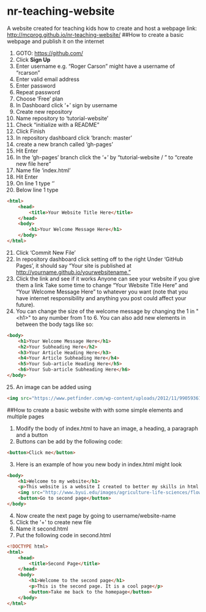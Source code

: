 # nr-teaching-website
A website created for teaching kids how to create and host a webpage
link: http://mcprog.github.io/nr-teaching-website/
##How to create a basic webpage and publish it on the internet
1.  GOTO: https://github.com/
2.  Click **Sign Up**
3. Enter username
e.g. “Roger Carson” might have a username of “rcarson”
4. Enter valid email address
5. Enter password
6. Repeat password
7. Choose ‘Free’ plan
8. In Dashboard click ‘+’ sign by username
9. Create new repository
10. Name repository to ‘tutorial-website’
11. Check “initialize with a README”
12. Click Finish
13. In repository dashboard click ‘branch: master’
14. create a new branch called ‘gh-pages’
15. Hit Enter
16. In the ‘gh-pages’ branch click the ‘+’ by “tutorial-website / ” to “create new file here”
17. Name file ‘index.html’
18. Hit Enter
19. On line 1 type ‘<!DOCTYPE html>’
20. Below line 1 type
```html
<html>
    <head>
        <title>Your Website Title Here</title>
    </head>
    <body>
        <h1>Your Welcome Message Here</h1>
    </body>
</html>
```
21. Click ‘Commit New File’
22. In repository dashboard click setting off to the right Under ‘GitHub Pages’, it should say “Your site is published at http://yourname.github.io/yourwebsitename.”
23. Click the link and see if it works Anyone can see your website if you give them a link Take some time to change “Your Website Title Here” and “Your Welcome Message Here” to whatever you want (note that you have internet responsibility and anything you post could affect your future).
24. You can change the size of the welcome message by changing the 1 in "\<h1>" to any number from 1 to 6. You can also add new elements in between the body tags like so:
```html
<body>
    <h1>Your Welcome Message Here</h1>
    <h2>Your Subheading Here</h2>
    <h3>Your Article Heading Here</h3>
    <h4>Your Article Subheading Here</h4>
    <h5>Your Sub-article Heading Here</h5>
    <h6>Your Sub-article Subheading Here</h6>
</body>
```
25. An image can be added using
```html
<img src="https://www.petfinder.com/wp-content/uploads/2012/11/99059361-choose-cat-litter-632x475.jpg">
```
##How to create a basic website with with some simple elements and multiple pages
1. Modify the body of index.html to have an image, a heading, a paragraph and a button
2. Buttons can be add by the following code:
```html
<button>Click me</button>
```
3.  Here is an example of how you new body in index.html might look
```html
<body>
    <h1>Welcome to my website</h1>
    <p>This website is a website I created to better my skills in html. It does not have any real purpose, save education and practice. Thank you for visiting.</p>
    <img src="http://www.byui.edu/images/agriculture-life-sciences/flower.jpg">
    <button>Go to second page</button>
</body>
```
4. Now create the next page by going to username/website-name
5. Click the '+' to create new file
6. Name it second.html
7. Put the following code in second.html
```html
<!DOCTYPE html>
<html>
    <head>
        <title>Second Page</title>
    </head>
    <body>
        <h1>Welcome to the second page</h1>
        <p>This is the second page. It is a cool page</p>
        <button>Take me back to the homepage</button>
    </body>
</html>
